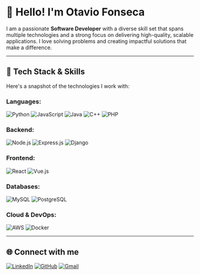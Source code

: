 
<!--<div style="display: inline_block " align="center"><br >
  <img align="center" alt="DJANGO" height="30" width="40"  src="https://cdn.jsdelivr.net/gh/devicons/devicon@latest/icons/django/django-plain.svg" />
  <img align="center" alt="JS" height="30" width="40" src="https://cdn.jsdelivr.net/gh/devicons/devicon@latest/icons/javascript/javascript-original.svg">
  <img align="center" alt="PYTHON" height="30" width="40" src="https://cdn.jsdelivr.net/gh/devicons/devicon@latest/icons/python/python-original.svg">
  <img align="center" aqlt="VUE" height="30" width="40" src="https://cdn.jsdelivr.net/gh/devicons/devicon/icons/vuejs/vuejs-original.svg">
  <img align="center" alt="NODE" height="30" width="40" src="https://cdn.jsdelivr.net/gh/devicons/devicon/icons/nodejs/nodejs-original.svg">
  <img align="center" alt="C++" height="30" width="40" src="https://cdn.jsdelivr.net/gh/devicons/devicon/icons/cplusplus/cplusplus-original.svg">
  <img align="center" alt="JAVA" height="30" width="40" src="https://cdn.jsdelivr.net/gh/devicons/devicon/icons/java/java-original-wordmark.svg">
  <img align="center" alt="POSTGREE" height="30" width="40" src="https://cdn.jsdelivr.net/gh/devicons/devicon/icons/postgresql/postgresql-original.svg">
  <img align="center" alt="MYSQL" height="30" width="40" src="https://cdn.jsdelivr.net/gh/devicons/devicon/icons/mysql/mysql-original.svg">

</div><br> 

-->

# 👋 Hello! I'm Otavio Fonseca

<!--![GitHub Banner]() -->

I am a passionate **Software Developer** with a diverse skill set that spans multiple technologies and a strong focus on delivering high-quality, scalable applications. I love solving problems and creating impactful solutions that make a difference.

---

## 🚀 Tech Stack & Skills

Here's a snapshot of the technologies I work with:

### Languages:
![Python](https://img.shields.io/badge/Python-3670A0?style=for-the-badge&logo=python&logoColor=white)
![JavaScript](https://img.shields.io/badge/JavaScript-323330?style=for-the-badge&logo=javascript&logoColor=F7DF1E)
![Java](https://img.shields.io/badge/Java-ED8B00?style=for-the-badge&logo=java&logoColor=white)
![C++](https://img.shields.io/badge/C++-00599C?style=for-the-badge&logo=c%2B%2B&logoColor=white)
![PHP](https://img.shields.io/badge/PHP-474A8A?style=for-the-badge&logo=php&logoColor=white)
### Backend:
![Node.js](https://img.shields.io/badge/Node.js-339933?style=for-the-badge&logo=nodedotjs&logoColor=white)
![Express.js](https://img.shields.io/badge/Express.js-000000?style=for-the-badge&logo=express&logoColor=white)
![Django](https://img.shields.io/badge/Django-092E20?style=for-the-badge&logo=django&logoColor=white)

### Frontend:
![React](https://img.shields.io/badge/React-20232A?style=for-the-badge&logo=react&logoColor=61DAFB)
![Vue.js](https://img.shields.io/badge/Vue.js-35495E?style=for-the-badge&logo=vue.js&logoColor=4FC08D)

### Databases:
![MySQL](https://img.shields.io/badge/MySQL-00000F?style=for-the-badge&logo=mysql&logoColor=white)
![PostgreSQL](https://img.shields.io/badge/PostgreSQL-316192?style=for-the-badge&logo=postgresql&logoColor=white)

### Cloud & DevOps:
![AWS](https://img.shields.io/badge/AWS-232F3E?style=for-the-badge&logo=amazon-aws&logoColor=white)
![Docker](https://img.shields.io/badge/Docker-2496ED?style=for-the-badge&logo=docker&logoColor=white)


<!--## 📊 GitHub Stats

<!--![Otavio's GitHub Stats](https://github-readme-stats.vercel.app/api?username=ootaviofonseca&show_icons=true&theme=graywhite) ![Top Languages](https://github-readme-stats.vercel.app/api/top-langs/?username=ootaviofonseca&layout=compact&theme=graywhite)-->



---

## 🌐 Connect with me

[![LinkedIn](https://img.shields.io/badge/LinkedIn-0A66C2?style=for-the-badge&logo=linkedin&logoColor=white)](https://linkedin.com/in/ootaviofonseca)
[![GitHub](https://img.shields.io/badge/GitHub-181717?style=for-the-badge&logo=github&logoColor=white)](https://github.com/ootaviofonseca)
[![Gmail](https://img.shields.io/badge/Email-FF5722?style=for-the-badge&logo=gmail&logoColor=white)](mailto:otavioaf123@gmail.com)




<!--![Profile Views](https://komarev.com/ghpvc/?username=ootaviofonseca&style=flat-square&color=blue)

